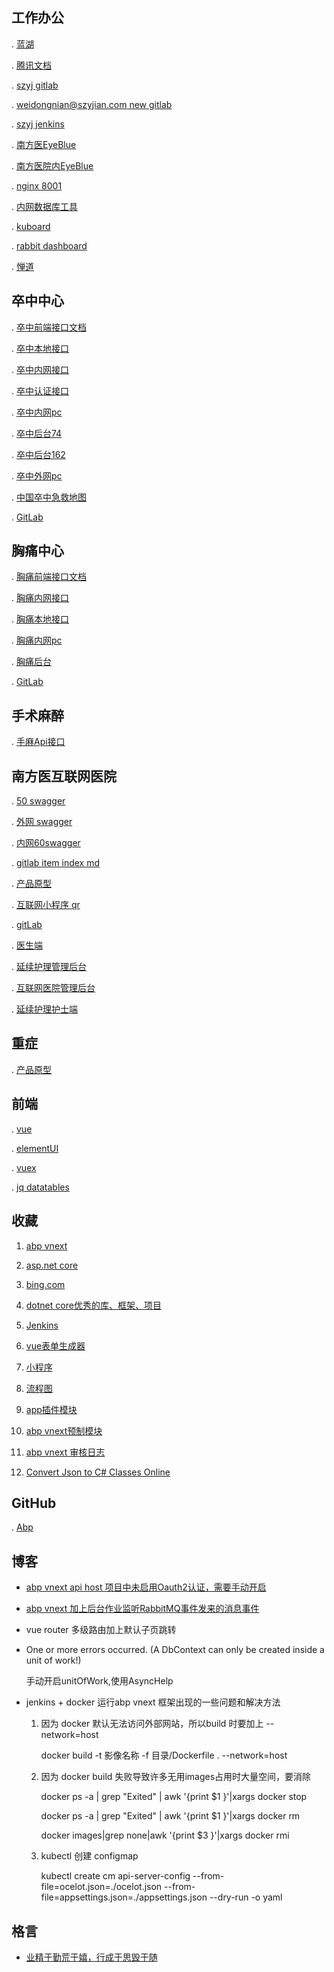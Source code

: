 ## 工作办公

. [蓝湖](https://lanhuapp.com/web/#/item?cid=&fid=all&commonly=join)

. [腾讯文档](https://docs.qq.com/desktop/)

. [szyj gitlab](http://120.24.100.216/)

. [weidongnian@szyjian.com new gitlab](http://219.134.240.180:10080/)

. [szyj jenkins](http://192.168.1.249:18080/)

. [南方医EyeBlue](http://120.24.100.216:8810)

. [南方医院内EyeBlue](http://10.10.252.168:6010/user)

. [nginx 8001](http://localhost:8001)

. [内网数据库工具](http://192.168.1.162:30011/db)

. [kuboard](http://192.168.1.162:32567/dashboard)

. [rabbit dashboard](http://192.168.1.162:31672/#/)

. [惮道](http://219.134.240.180:10037/zentao/user-login.html)

## 卒中中心

. [卒中前端接口文档](http://120.24.100.216/weidongnian/szyj.stroke/blob/develop/%E5%89%8D%E7%AB%AF%E6%8E%A5%E5%8F%A3%E5%9C%B0%E5%9D%80.md)

. [卒中本地接口](http://localhost:62999/swagger/index.html)

. [卒中内网接口](http://192.168.1.162:30001/swagger/index.html?urls.primaryName=%E5%8D%92%E4%B8%AD%E4%B8%AD%E5%BF%83%E6%9C%8D%E5%8A%A1)

. [卒中认证接口](http://192.168.1.162:30001/api/oauth)

. [卒中内网pc](http://192.168.1.162:30001/stroke-web/stroke/stroke.html)

. [卒中后台74](http://192.168.0.74:63998/)

. [卒中后台162](http://192.168.1.162:30003/)

. [卒中外网pc](http://120.24.100.216:30001/stroke-web/stroke/stroke.html#/patients/index)

. [中国卒中急救地图](http://ditu.chinasdc.cn/www/ditu2Web/index2Web.html)

. [GitLab](http://219.134.240.180:10080/critical/szyj.stroke/-/tree/develop)

## 胸痛中心

. [胸痛前端接口文档](http://120.24.100.216/weidongnian/szyj.stroke/blob/chestPainCenter/%E5%89%8D%E7%AB%AF%E6%8E%A5%E5%8F%A3%E5%9C%B0%E5%9D%80.md)

. [胸痛内网接口](http://192.168.1.162:30001/swagger/index.html?urls.primaryName=%E8%83%B8%E7%97%9B%E4%B8%AD%E5%BF%83%E6%9C%8D%E5%8A%A1)

. [胸痛本地接口](http://localhost:52999)

. [胸痛内网pc](http://192.168.1.162:30001/stroke-web/chest/chest.html)

. [胸痛后台](http://192.168.0.79:63998/)

. [GitLab](http://219.134.240.180:10080/critical/szyj.stroke/-/tree/chestPainCenter)

## 手术麻醉

. [手麻Api接口](http://192.168.1.162:30001/swagger/index.html?urls.primaryName=%E6%89%8B%E6%9C%AF%E9%BA%BB%E9%86%89%E6%9C%8D%E5%8A%A1)

## 南方医互联网医院

. [50 swagger](http://172.28.204.50:30019/swagger/index.html)

. [外网 swagger](https://dev.szyjian.com/swagger/index.html?urls.primaryName=%E4%BA%92%E8%81%94%E7%BD%91%E5%8C%BB%E9%99%A2)

. [内网60swagger](http://172.28.204.60:8888/swagger/index.html?urls.primaryName=%E4%BA%92%E8%81%94%E7%BD%91%E5%8C%BB%E9%99%A2)

. [gitlab item index md](http://219.134.240.180:10080/ihospital/backend/-/blob/develop/README.md)

. [产品原型](https://unirat.com/axure/shang/#g=1&p=%E9%A6%96%E9%A1%B5)

. [互联网小程序 qr](http://219.134.240.180:10080/ihospital/backend/-/blob/develop/%E6%96%87%E6%A1%A3/Image/qrcode.jpg)

. [gitLab](http://219.134.240.180:10080/ihospital/backend/-/tree/develop)

. [医生端](http://doctor.szyjian.com/)

. [延续护理管理后台](http://219.134.240.180:10035/dist/inurse.html#/)

. [互联网医院管理后台](http://219.134.240.180:10035/dist/login.html)

. [延续护理护士端](http://219.134.240.180:10035/h5/)

## 重症

. [产品原型](https://app.mockplus.cn/run/prototype/F9Y-YmLF11/Pk3AaZjdo/Pnab9JDrcuR)


## 前端

. [vue](https://cn.vuejs.org/v2/guide/)

. [elementUI](https://element.eleme.cn/#/zh-CN/component/)

. [vuex](https://vuex.vuejs.org/zh/guide/)

. [jq datatables](http://datatables.club/reference/)

## 收藏

1. [abp vnext](https://docs.abp.io/zh-Hans/abp/latest/)

2. [asp.net core](https://docs.microsoft.com/zh-cn/aspnet/core/)

3. [bing.com](https://cn.bing.com/)

4. [dotnet core优秀的库、框架、项目](https://github.com/jasonhua95/awesome-dotnet-core/blob/master/README_CN.md)

5. [Jenkins](https://jenkins-zh.cn/wechat/)

6. [vue表单生成器](https://mrhj.gitee.io/form-generator/#/)

7. [小程序](https://developers.weixin.qq.com/miniprogram/dev/framework/structure.html)

8. [流程图](https://www.processon.com/diagrams)

9. [app插件模块](https://www.processon.com/view/5a66987be4b05a8ff314042e#map)

10. [abp vnext预制模块](https://docs.abp.io/zh-Hans/abp/latest/Modules/Index)

11. [abp vnext 审核日志](https://docs.abp.io/zh-Hans/abp/latest/Audit-Logging)

12. [Convert Json to C# Classes Online](https://json2csharp.com/)

## GitHub

. [Abp](https://github.com/abpframework)


## 博客

* [abp vnext api host 项目中未启用Oauth2认证，需要手动开启](./page/blogs/abpVnextSwaggerIdentity4.md)

* [abp vnext 加上后台作业监听RabbitMQ事件发来的消息事件](./page/blogs/abp_vnex_backgroundWorkers_subscribe.md)

* vue router 多级路由加上默认子页跳转

* One or more errors occurred. (A DbContext can only be created inside a unit of work!)

    手动开启unitOfWork,使用AsyncHelp

* jenkins + docker 运行abp vnext 框架出现的一些问题和解决方法
  
  1. 因为 docker 默认无法访问外部网站，所以build 时要加上 --network=host 
    
        docker build -t 影像名称 -f 目录/Dockerfile . --network=host

  2. 因为 docker build 失败导致许多无用images占用时大量空间，要消除
  
        docker ps -a | grep "Exited" | awk '{print $1 }'|xargs docker stop
        
        docker ps -a | grep "Exited" | awk '{print $1 }'|xargs docker rm
        
        docker images|grep none|awk '{print $3 }'|xargs docker rmi
        
  3. kubectl 创建 configmap
   
        kubectl create cm api-server-config --from-file=ocelot.json=./ocelot.json --from-file=appsettings.json=./appsettings.json  --dry-run -o yaml
    
## 格言

* [业精于勤荒于嬉，行成于思毁于随](https://github.com/weidongnian/weidongnian.github.io/blob/master/index.md)
